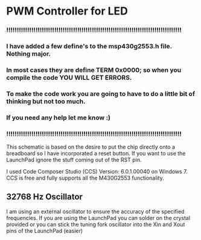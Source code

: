 # PWM Controller for LED

### !!!!!!!!!!!!!!!!!!!!!!!!!!!!!!!!!!!!!!!!!!!!!!!!!!!!!!!!!!!!!!!!!!!!!!!!!!!!!!!!!!!!
### I have added a few define's to the msp430g2553.h file. Nothing major.
### In most cases they are define TERM 0x0000; so when you compile the code YOU WILL GET ERRORS.
### To make the code work you are going to have to do a little bit of thinking but not too much. 
### If you need any help let me know :)
### !!!!!!!!!!!!!!!!!!!!!!!!!!!!!!!!!!!!!!!!!!!!!!!!!!!!!!!!!!!!!!!!!!!!!!!!!!!!!!!!!!!!

This schematic is based on the desire to put the chip directly onto a breadboard
so I have incorporated a reset button. If you want to use the LaunchPad ignore the stuff 
coming out of the RST pin.

I used Code Composer Studio (CCS) Version: 6.0.1.00040 on Windows 7. CCS is free and fully supports 
all the M430G2553 functionality.

## 32768 Hz Oscillator
I am using an external oscillator to ensure the accuracy of the specified frequencies.
If you are using the LaunchPad you can solder on the crystal provided or you can stick 
the tuning fork oscillator into the Xin and Xout pins of the LaunchPad (easier)

